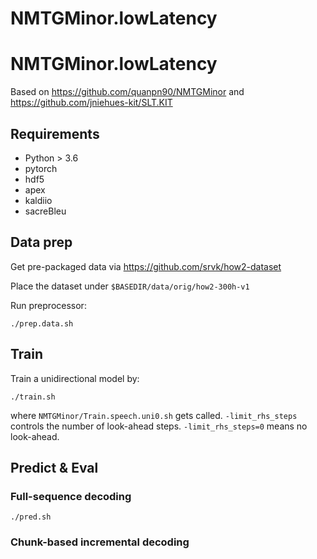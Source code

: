 # NMTGMinor.lowLatency


# NMTGMinor.lowLatency
Based on https://github.com/quanpn90/NMTGMinor and https://github.com/jniehues-kit/SLT.KIT

## Requirements
* Python > 3.6
* pytorch
* hdf5
* apex
* kaldiio
* sacreBleu

## Data prep
Get pre-packaged data via https://github.com/srvk/how2-dataset

Place the dataset under `$BASEDIR/data/orig/how2-300h-v1`

Run preprocessor:

`./prep.data.sh`

## Train 
Train a unidirectional model by:

`./train.sh`

where `NMTGMinor/Train.speech.uni0.sh` gets called. `-limit_rhs_steps` controls the number of look-ahead steps. 
`-limit_rhs_steps=0` means no look-ahead.

## Predict & Eval
### Full-sequence decoding
`./pred.sh`

### Chunk-based incremental decoding


